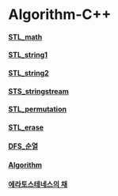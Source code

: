 ﻿# Algorithm-C++
#### [STL_math](https://daekyojeong.github.io/posts/languageCpp1/#queue)
#### [STL_string1](https://kamang-it.tistory.com/entry/cstring%EB%AC%B8%EC%9E%90%EC%97%B4-%EC%9D%B4%EC%95%BC%EA%B8%B0-3-%ED%8A%B9%EC%A0%95%EB%AC%B8%EC%9E%90%EC%97%B4%EC%9D%B4-%EC%88%AB%EC%9E%90%EC%9D%B8%EC%A7%80-%ED%99%95%EC%9D%B8)
#### [STL_string2](https://ldgeao99.tistory.com/220)
#### [STS_stringstream](https://word.tistory.com/24)
#### [STL_permutation](https://twpower.github.io/82-next_permutation-and-prev_permutation)
#### [STL_erase](https://inpages.tistory.com/134)
#### [DFS_순열](https://yabmoons.tistory.com/100)
#### [Algorithm](https://blog.encrypted.gg/)
#### [에라토스테네스의 채](https://danidani-de.tistory.com/50)
